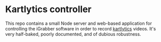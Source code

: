 # Kartlytics controller

This repo contains a small Node server and web-based application for controlling
the iGrabber software in order to record
[kartlytics](http://github.com/davepacheco/kartlytics) videos.  It's very
half-baked, poorly documented, and of dubious robustness.
